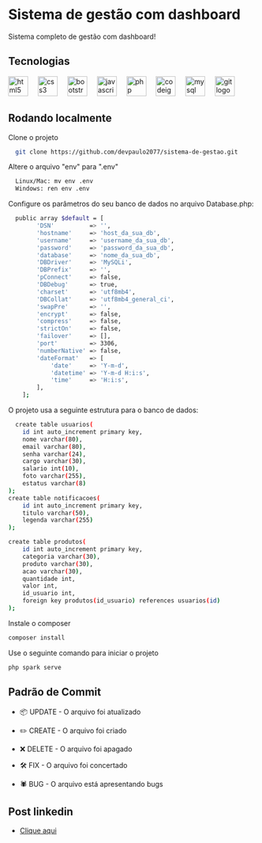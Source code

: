 # Sistema de gestão com dashboard
Sistema completo de gestão com dashboard!

## Tecnologias

<div>
    <img src="https://cdn.simpleicons.org/html5/E34F26" height="40" alt="html5 logo"  />
  <img width="12" />
  <img src="https://cdn.simpleicons.org/css3/1572B6" height="40" alt="css3 logo"  />
  <img width="12" />
  <img src="https://cdn.simpleicons.org/tailwindcss/7952B3" height="40" alt="bootstrap logo"  />
  <img width="12" />
  <img src="https://cdn.simpleicons.org/javascript/F7DF1E" height="40" alt="javascript logo"  />
  <img width="12" />
  <img src="https://cdn.simpleicons.org/php/777BB4" height="40" alt="php logo"  />
  <img width="12" />
  <img src="https://cdn.simpleicons.org/codeigniter/EF4223" height="40" alt="codeigniter logo"  />
  <img width="12" />
  <img src="https://cdn.jsdelivr.net/gh/devicons/devicon/icons/mysql/mysql-original.svg" height="40" alt="mysql logo"  />
  <img width="12" />
  <img src="https://cdn.simpleicons.org/git/F05032" height="40" alt="git logo"  />
</div>


## Rodando localmente

Clone o projeto

```bash
  git clone https://github.com/devpaulo2077/sistema-de-gestao.git
```
Altere o arquivo "env" para ".env"

```bash
  Linux/Mac: mv env .env
  Windows: ren env .env
```


Configure os parâmetros do seu banco de dados no arquivo Database.php:
```bash
  public array $default = [
        'DSN'          => '',
        'hostname'     => 'host_da_sua_db',
        'username'     => 'username_da_sua_db',
        'password'     => 'password_da_sua_db',
        'database'     => 'nome_da_sua_db',
        'DBDriver'     => 'MySQLi',
        'DBPrefix'     => '',
        'pConnect'     => false,
        'DBDebug'      => true,
        'charset'      => 'utf8mb4',
        'DBCollat'     => 'utf8mb4_general_ci',
        'swapPre'      => '',
        'encrypt'      => false,
        'compress'     => false,
        'strictOn'     => false,
        'failover'     => [],
        'port'         => 3306,
        'numberNative' => false,
        'dateFormat'   => [
            'date'     => 'Y-m-d',
            'datetime' => 'Y-m-d H:i:s',
            'time'     => 'H:i:s',
        ],
    ];
```


O projeto usa a seguinte estrutura para o banco de dados:

```bash
  create table usuarios(
	id int auto_increment primary key,
    nome varchar(80),
    email varchar(80),
    senha varchar(24),
    cargo varchar(30),
    salario int(10),
    foto varchar(255),
    estatus varchar(8)
);
create table notificacoes(
	id int auto_increment primary key,
    titulo varchar(50),
    legenda varchar(255)
);

create table produtos(
	id int auto_increment primary key,
    categoria varchar(30),
    produto varchar(30),
	acao varchar(30),
    quantidade int,
    valor int,
    id_usuario int,
    foreign key produtos(id_usuario) references usuarios(id)
);
```
Instale o composer

```bash
composer install
```
Use o seguinte comando para iniciar o projeto

```bash
php spark serve
```



## Padrão de Commit

- 📦 UPDATE - O arquivo foi atualizado

- ✏️ CREATE - O arquivo foi criado

- ❌ DELETE - O arquivo foi apagado

- 🛠️ FIX - O arquivo foi concertado

- 🕷️ BUG - O arquivo está apresentando bugs


## Post linkedin

 - [Clique aqui](https://www.linkedin.com/posts/paulo-ricardo-cardoso_estou-percebendo-um-grande-progresso-em-minhas-activity-7222030768791814146-P0BW?utm_source=share&utm_medium=member_desktop)
